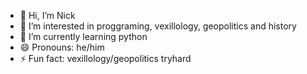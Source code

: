 - 👋 Hi, I’m Nick
- 👀 I’m interested in proggraming, vexillology, geopolitics and history
- 🌱 I’m currently learning python
- 😄 Pronouns: he/him
- ⚡ Fun fact: vexillology/geopolitics tryhard

<!---
NickTheFan/NickTheFan is a ✨ special ✨ repository because its `README.md` (this file) appears on your GitHub profile.
You can click the Preview link to take a look at your changes.
--->
